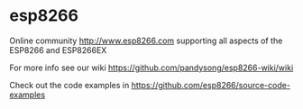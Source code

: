 esp8266
=======

Online community http://www.esp8266.com supporting all aspects of the ESP8266 and ESP8266EX

For more info see our wiki https://github.com/pandysong/esp8266-wiki/wiki

Check out the code examples in https://github.com/esp8266/source-code-examples
